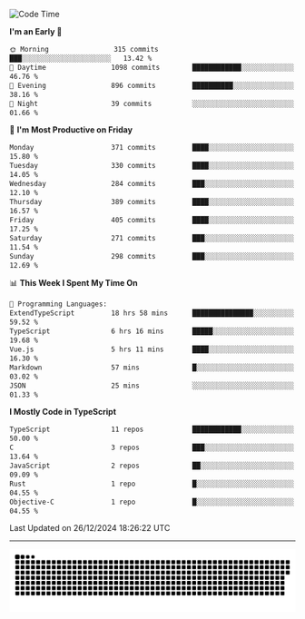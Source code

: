<!--
<picture>
  <source
    srcset="https://github-readme-stats.vercel.app/api?username=kevinxft&show_icons=true&theme=dark"
    media="(prefers-color-scheme: dark)"
  />
  <source
    srcset="https://github-readme-stats.vercel.app/api?username=kevinxft&show_icons=true"
    media="(prefers-color-scheme: light), (prefers-color-scheme: no-preference)"
  />
  <img src="https://github-readme-stats.vercel.app/api?username=kevinxft&show_icons=true" />
</picture>
-->

<!--START_SECTION:waka-->
![Code Time](http://img.shields.io/badge/Code%20Time-2%2C936%20hrs%2027%20mins-blue)

**I'm an Early 🐤** 

```text
🌞 Morning                315 commits         ███░░░░░░░░░░░░░░░░░░░░░░   13.42 % 
🌆 Daytime                1098 commits        ████████████░░░░░░░░░░░░░   46.76 % 
🌃 Evening                896 commits         ██████████░░░░░░░░░░░░░░░   38.16 % 
🌙 Night                  39 commits          ░░░░░░░░░░░░░░░░░░░░░░░░░   01.66 % 
```
📅 **I'm Most Productive on Friday** 

```text
Monday                   371 commits         ████░░░░░░░░░░░░░░░░░░░░░   15.80 % 
Tuesday                  330 commits         ████░░░░░░░░░░░░░░░░░░░░░   14.05 % 
Wednesday                284 commits         ███░░░░░░░░░░░░░░░░░░░░░░   12.10 % 
Thursday                 389 commits         ████░░░░░░░░░░░░░░░░░░░░░   16.57 % 
Friday                   405 commits         ████░░░░░░░░░░░░░░░░░░░░░   17.25 % 
Saturday                 271 commits         ███░░░░░░░░░░░░░░░░░░░░░░   11.54 % 
Sunday                   298 commits         ███░░░░░░░░░░░░░░░░░░░░░░   12.69 % 
```


📊 **This Week I Spent My Time On** 

```text
💬 Programming Languages: 
ExtendTypeScript         18 hrs 58 mins      ███████████████░░░░░░░░░░   59.52 % 
TypeScript               6 hrs 16 mins       █████░░░░░░░░░░░░░░░░░░░░   19.68 % 
Vue.js                   5 hrs 11 mins       ████░░░░░░░░░░░░░░░░░░░░░   16.30 % 
Markdown                 57 mins             █░░░░░░░░░░░░░░░░░░░░░░░░   03.02 % 
JSON                     25 mins             ░░░░░░░░░░░░░░░░░░░░░░░░░   01.33 % 
```

**I Mostly Code in TypeScript** 

```text
TypeScript               11 repos            ████████████░░░░░░░░░░░░░   50.00 % 
C                        3 repos             ███░░░░░░░░░░░░░░░░░░░░░░   13.64 % 
JavaScript               2 repos             ██░░░░░░░░░░░░░░░░░░░░░░░   09.09 % 
Rust                     1 repo              █░░░░░░░░░░░░░░░░░░░░░░░░   04.55 % 
Objective-C              1 repo              █░░░░░░░░░░░░░░░░░░░░░░░░   04.55 % 
```




 Last Updated on 26/12/2024 18:26:22 UTC
<!--END_SECTION:waka-->

---

<picture>
  <source media="(prefers-color-scheme: dark)" srcset="https://raw.githubusercontent.com/kevinxft/kevinxft/output/github-contribution-grid-snake-dark.svg">
  <source media="(prefers-color-scheme: light)" srcset="https://raw.githubusercontent.com/kevinxft/kevinxft/output/github-contribution-grid-snake.svg">
  <img alt="github contribution grid snake animation" src="https://raw.githubusercontent.com/kevinxft/kevinxft/output/github-contribution-grid-snake.svg">
</picture>